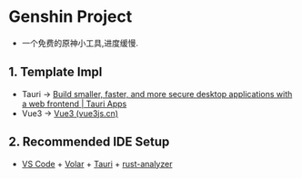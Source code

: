 # Genshin Project

+ 一个免费的原神小工具,进度缓慢.

## 1. Template Impl

+ Tauri -> [Build smaller, faster, and more secure desktop applications with a web frontend | Tauri Apps](https://tauri.app/)
+ Vue3 -> [Vue3 (vue3js.cn)](https://vue3js.cn/)

## 2. Recommended IDE Setup

- [VS Code](https://code.visualstudio.com/) + [Volar](https://marketplace.visualstudio.com/items?itemName=Vue.volar) + [Tauri](https://marketplace.visualstudio.com/items?itemName=tauri-apps.tauri-vscode) + [rust-analyzer](https://marketplace.visualstudio.com/items?itemName=rust-lang.rust-analyzer)
